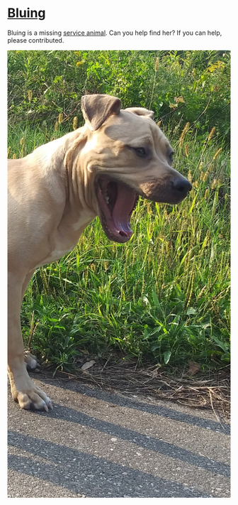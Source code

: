# [Bluing](https://github.com/serviceanimals/Bluing/)

Bluing is a missing [service animal](https://serviceanimals.github.io/).  Can you help find her?  If you can help, please contributed.

[![SmilingBluing20190909.jpg](https://github.com/serviceanimals/gait/raw/master/SmilingBluing20190909.jpg)](https://github.com/serviceanimals/gait/raw/master/SmilingBluing20190909.jpg)

<!-- [Issues at this repository](https://github.com/serviceanimals/Bluing/issues)

[Pulls at this repository](https://github.com/serviceanimals/Bluing/pulls)

#EOF -->

